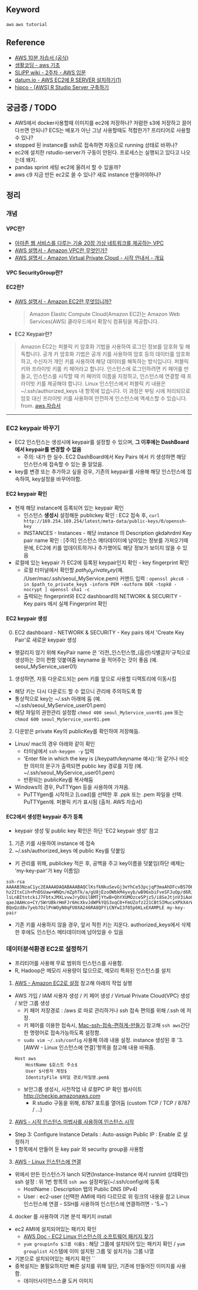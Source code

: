 ## Keyword
`aws` `aws tutorial`

## Reference
- [AWS 10분 자습서 (공식)](https://aws.amazon.com/ko/getting-started/tutorials/)
- [생활코딩 - aws 기초](https://www.inflearn.com/course/aws-%EC%95%84%EB%A7%88%EC%A1%B4-%EC%9B%B9%EC%84%9C%EB%B9%84%EC%8A%A4-%EA%B0%80%EC%9E%85%EB%B6%80%ED%84%B0-%ED%99%9C%EC%9A%A9%EA%B9%8C%EC%A7%80/)
- [SLiPP wiki - 2주차 - AWS 입문](https://www.slipp.net/wiki/pages/viewpage.action?pageId=26640617)
- [datum.io - AWS EC2에 R SERVER 설치하기(1)](http://datum.io/aws-ec2-rserver-installation1/)
- [hjpco - [AWS] R Studio Server 구축하기](https://hjpco.wordpress.com/2017/05/19/aws-r-studio-server-구축하기/)

## 궁금증 / TODO
- AWS에서 docker사용할때 이미지를 ec2에 저장하나? 저렴한 s3에 저장하고 끌어다쓰면 안되나? ECS는 배포가 아닌 그냥 사용할때도 적합한가? 프리티어로 사용할 수 있나?
- stopped 된 instance를 ssh로 접속하면 자동으로 running 상태로 바뀌나?
- ec2에 설치한 rstudio-server가 구동이 안된다. 프로세스는 실행되고 있다고 나오는데 왜지.
- pandas sprint 세팅 ec2에 올려서 할 수 있을까? 
- aws c9 지금 만든 ec2로 쓸 수 있나? 새로 instance 만들어야하나?

## 정리
### 개념
#### VPC란?
- [아마존 웹 서비스를 다루는 기술 20장 가상 네트워크를 제공하는 VPC](http://pyrasis.com/book/TheArtOfAmazonWebServices/Chapter20)
- [AWS 설명서 - Amazon VPC란 무엇인가?](https://docs.aws.amazon.com/ko_kr/AmazonVPC/latest/UserGuide/VPC_Introduction.html)
- [AWS 설명서 - Amazon Virtual Private Cloud - 시작 안내서 - 개요](https://docs.aws.amazon.com/ko_kr/AmazonVPC/latest/GettingStartedGuide/ExerciseOverview.html)

#### VPC SecurityGroup란?

#### EC2란?
- [AWS 설명서 - Amazon EC2란 무엇입니까?](https://docs.aws.amazon.com/ko_kr/AWSEC2/latest/UserGuide/concepts.html)
  > Amazon Elastic Compute Cloud(Amazon EC2)는 Amazon Web Services(AWS) 클라우드에서 확장식 컴퓨팅을 제공합니다. 
- EC2 Keypair란? 
 > Amazon EC2는 퍼블릭 키 암호화 기법을 사용하여 로그인 정보를 암호화 및 해독합니다. 공개 키 암호화 기법은 공개 키를 사용하여 암호 등의 데이터를 암호화하고, 수신자가 개인 키를 사용하여 해당 데이터를 해독하는 방식입니다. 퍼블릭 키와 프라이빗 키를 키 페어라고 합니다.
 > 인스턴스에 로그인하려면 키 페어를 만들고, 인스턴스를 시작할 때 키 페어의 이름을 지정하고, 인스턴스에 연결할 때 프라이빗 키를 제공해야 합니다. Linux 인스턴스에서 퍼블릭 키 내용은 ~/.ssh/authorized_keys 내 항목에 있습니다. 이 과정은 부팅 시에 처리되므로 암호 대신 프라이빗 키를 사용하여 안전하게 인스턴스에 액세스할 수 있습니다.
 > from. [aws 자습서](https://docs.aws.amazon.com/ko_kr/AWSEC2/latest/UserGuide/ec2-key-pairs.html)

---------
### EC2 keypair 바꾸기
- EC2 인스턴스는 생성시에 keypair를 설정할 수 있으며, **그 이후에는 DashBoard에서 keypair를 변경할 수 없음**  
  - 주의: 내가 한 실수. EC2 DashBoard에서 Key Pairs 에서 키 생성하면 해당 인스턴스에 접속할 수 있는 줄 알았음.
- key를 변경 또는 추가하고 싶을 겅우, 기존의 keypair를 사용해 해당 인스턴스에 접속하여, key설정을 바꾸어야함.

#### EC2 keypair 확인
- 현재 해당 instance에 등록되어 있는 keypair 확인 
  - 인스턴스 **생성시** 설정해둔 publickey 확인 : EC2 접속 후, `curl http://169.254.169.254/latest/meta-data/public-keys/0/openssh-key`
  - INSTANCES - Instances - 해당 instance 의 Description  gkdahrdml Key pair name 확인 : [주의] 인스턴스 메타데이터에 남아있는 정보를 가져오기때문에, EC2에 키를 업데이트하거나 추가했어도 해당 정보가 보이지 않을 수 있음
- 로컬에 있는 keypair 가 EC2에 등록된 keypair인지 확인 - key fingerprint 확인
  - 로컬 터미널에서 확인할 $path_to_private_key$(예. /User/mac/.ssh/seoul_MyService.pem) 커맨드 입력 : `openssl pkcs8 -in $path_to_private_key$ -inform PEM -outform DER -topk8 -nocrypt | openssl sha1 -c`
  - 출력되는 fingerprint와 EC2 dashboard의 NETWORK & SECURITY - Key pairs 에서 실제 Fingerprint 확인

#### EC2 keypair 생성
0. EC2 dashboard - NETWORK & SECURITY - Key pairs 에서 'Create Key Pair'로 새로운 keypair 생성 
  - 헷갈리지 않기 위해 KeyPair name 은 '리전_인스턴스명_(옵션)식별글자'규칙으로 생성하는 것이 편함
덧붙여줌 keyname 을 적어주는 것이 좋음 (예. seoul_MyService_user01)
1. 생성하면, 자동 다운로드되는 pem 키를 앞으로 사용할 디렉토리에 이동시킴
  - 해당 키는 다시 다운로드 할 수 없으니 관리에 주의하도록 함
  - 통상적으로 key는 ~/.ssh 아래에 둠 (예. ~/.ssh/seoul_MyService_user01.pem)
  - 해당 파일의 권한관리 설정함 `chmod 400 seoul_MyService_user01.pem` 또는 `chmod 600 seoul_MyService_user01.pem`
2. 다운받은 private Key의 publicKey를 확인하여 저장해둠.
  - Linux/ mac의 경우 아래와 같이 확인
    - 터미널에서 `ssh-keygen -y`  입력
    - 'Enter file in which the key is (/keypath/keyname 예시):'와 같거나 비슷한 의미의 문구가 출력되면 public key 경로를 지정 (예. ~/.ssh/seoul_MyService_user01.pem)
    - 반환되는 publicKey를 복사해둠
  - Windows의 경우, PuTTYgen 등을 사용하여 가져옴. 
    - PuTTYgen를 시작하고 [Load]를 선택한 후 .ppk 또는 .pem 파일을 선택. PuTTYgen에. 퍼블릭 키가 표시됨 (출처. AWS 자습서)

#### EC2에서 생성한 keypair 추가 등록
- keypair 생성 및 public key 확인은 하단 'EC2 keypair 생성' 참고
1. 기존 키를 사용하여 instance 에 접속
2. ~/.ssh/authorized_keys 에 public Key를 덧붙임 
  - 키 관리를 위해, publickey 적은 후, 공백을 주고 key이름을 덧붙임(하단 예제는 'my-key-pair'가 key 이름임)
```
ssh-rsa AAAAB3NzaC1yc2EAAAADAQABAAABAQClKsfkNkuSevGj3eYhCe53pcjqP3maAhDFcvBS7O6V
hz2ItxCih+PnDSUaw+WNQn/mZphTk/a/gU8jEzoOWbkM4yxyb/wB96xbiFveSFJuOp/d6RJhJOI0iBXr
lsLnBItntckiJ7FbtxJMXLvvwJryDUilBMTjYtwB+QhYXUMOzce5Pjz5/i8SeJtjnV3iAoG/cQk+0FzZ
qaeJAAHco+CY/5WrUBkrHmFJr6HcXkvJdWPkYQS3xqC0+FmUZofz221CBt5IMucxXPkX4rWi+z7wB3Rb
BQoQzd8v7yeb7OzlPnWOyN0qFU0XA246RA8QFYiCNYwI3f05p6KLxEXAMPLE my-key-pair
```
- 기존 키를 사용하지 않을 경우, 앞서 적힌 키는 지운다. authorized_keys에서 삭제한 후에도 인스턴스 메타데이터에 남아있을 수 있음

### 데이터분석환경 EC2로 설정하기
- 프리티어를 사용해 무료 범위의 인스턴스를 사용함.
- R, Hadoop은 메모리 사용량이 많으므로, 메모리 특화된 인스턴스를 설치
1. [AWS - Amazon EC2로 설정](https://docs.aws.amazon.com/ko_kr/AWSEC2/latest/UserGuide/get-set-up-for-amazon-ec2.html) 참고해 아래의 작업 실행
- AWS 가입 / IAM 사용자 생성 / 키 페어 생성 / Virtual Private Cloud(VPC) 생성 / 보안 그룹 생성
    - 키 페어 저장경로 : /aws 로 따로 관리하거나 ssh 접속 편의를 위해 /.ssh 에 저장.
    - 키 페어를 이용한 접속시, [Mac-ssh-접속-편하게-만들기](http://thddudco.tistory.com/entry/Mac-ssh-접속-편하게-만들기) 참고해 `ssh aws`간단한 명령어로 접속가능하도록 설정함.
    - `sudo vim ~/.ssh/config` 사용해 아래 내용 설정. instance 생성된 후 '3.[AWW - Linux 인스턴스에 연결]'항목을 참고해 내용 바꿔줌.
    ```
    Host aws
        HostName $호스트 주소$
        User $사용자 계정$
        IdentityFile $파일 경로/파일명.pem$
    ```
    - 보안그룹 생성시, 사전작업 내 로컬PC IP 확인 웹사이트 http://checkip.amazonaws.com
        - R studio 구동을 위해, 8787 포트를 열어둠 (custom TCP / TCP / 8787 / ...)
2. [AWS - 시작 인스턴스 마법사를 사용하여 인스턴스 시작](https://docs.aws.amazon.com/ko_kr/AWSEC2/latest/UserGuide/launching-instance.html)
- Step 3: Configure Instance Details : Auto-assign Public IP : Enable 로 설정하기
- 1 항목에서 만들어 둔 key pair 와 security group을 사용함
3. [AWS - Linux 인스턴스에 연결](https://docs.aws.amazon.com/ko_kr/AWSEC2/latest/UserGuide/AccessingInstances.html)
- 위에서 만든 인스턴스가 lanch 되면(Instance-Instance 에서 runnint 상태확인) ssh 설정 : 위 1번 항목의 `ssh aws` 설정파일(~/.ssh/config)에 등록
  - HostName : Description 탭의 Public DNS (IPv4)
  - User : ec2-user (선택한 AMI에 따라 다르므로 위 링크의 내용을 참고 Linux 인스턴스에 연결 - SSH를 사용하여 인스턴스에 연결하려면 - '5.~')
4. docker 를 사용하여 기본 분석 패키지 install
- ec2 AMI에 설치되어있는 패키지 확인
  - [AWS Doc - EC2 Linux 인스턴스의 소프트웨어 패키지 찾기](https://docs.aws.amazon.com/ko_kr/AWSEC2/latest/UserGuide/find-software.html)
  - `yum groupinfo $그룹 이름$` : 해당 그룹에 설치되어 있는 패키지 확인 / `yum grouplist` 시스템에 이미 설치된 그룹 및 설치가능 그룹 나열
- 기본으로 설치되어있는 패키지 확인 ``
- 중복설치는 불필요하지만 빠른 설치를 위해 일단, 기존에 만들어진 이미지를 사용함. 
  - 데이터사이언스스쿨 도커 이미지





